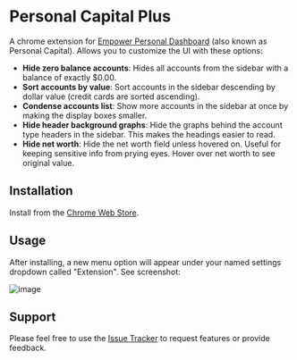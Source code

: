 Personal Capital Plus
=====================

A chrome extension for [Empower Personal Dashboard](https://home.personalcapital.com)
(also known as Personal Capital). Allows you to customize the UI with these options:

* **Hide zero balance accounts**:
Hides all accounts from the sidebar with a balance of exactly $0.00.
* **Sort accounts by value**:
Sort accounts in the sidebar descending by dollar value (credit cards are sorted ascending).
* **Condense accounts list**:
Show more accounts in the sidebar at once by making the display boxes smaller.
* **Hide header background graphs**:
Hide the graphs behind the account type headers in the sidebar. This makes the headings easier to read.
* **Hide net worth**:
Hide the net worth field unless hovered on. Useful for keeping sensitive info from prying eyes. Hover over net worth to see original value.

Installation
------------

Install from the
[Chrome Web Store](https://chrome.google.com/webstore/detail/personal-capital-plus/bkaagconbehchjkhgkojhabaklbpfcfa).

Usage
-----

After installing, a new menu option will appear under your named settings dropdown called
"Extension". See screenshot:

![image](https://user-images.githubusercontent.com/192336/53293257-658af500-378e-11e9-919f-55bff3fead34.png)

Support
-------

Please feel free to use the
[Issue Tracker](https://github.com/AMeng/personal_capital_plus/issues) to
request features or provide feedback.
